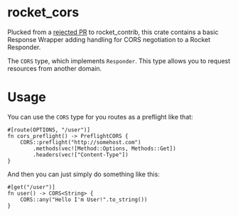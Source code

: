 # rocket_cors

Plucked from a [rejected PR][Rejected] to rocket_contrib, this crate contains a basic 
Response Wrapper adding handling for CORS negotiation to a Rocket Responder. 

The `CORS` type, which implements `Responder`. This type allows
you to request resources from another domain.

# Usage

You can use the `CORS` type for you routes as a preflight like that:

    #[route(OPTIONS, "/user")]
    fn cors_preflight() -> PreflightCORS {
        CORS::preflight("http://somehost.com")
            .methods(vec![Method::Options, Methods::Get])
            .headers(vec!["Content-Type"])
    }

And then you can just simply do something like this:

    
    #[get("/user")]
    fn user() -> CORS<String> {
        CORS::any("Hello I'm User!".to_string())
    }
    

[Rejected]: https://github.com/SergioBenitez/Rocket/pull/141
